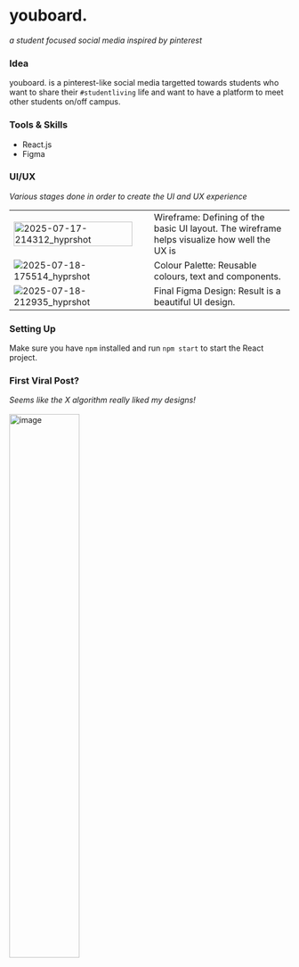 # youboard.

<i align="center">a student focused social media inspired by pinterest</i>

### Idea 
youboard. is a pinterest-like social media targetted towards students who want to share their `#studentliving` life and want to have a platform to meet other students on/off campus.

### Tools & Skills
- React.js
- Figma 

### UI/UX
_Various stages done in order to create the UI and UX experience_

<table>
  <tr>
    <td  width="50%"><img width="95%" align="center" alt="2025-07-17-214312_hyprshot" src="https://github.com/user-attachments/assets/10d09a13-76e0-43c5-a861-ad7a6c7219da" /></td>
    <td>Wireframe: Defining of the basic UI layout. The wireframe helps visualize how well the UX is</td>
  </tr>

<tr>
  <td width="50%"><img alt="2025-07-18-175514_hyprshot" src="https://github.com/user-attachments/assets/1544667c-5a87-4c22-aff6-cb0d3f29ded1" /></td>
  <td>Colour Palette: Reusable colours, text and components.</td>
</tr>

<tr>
  <td width="50%"><img alt="2025-07-18-212935_hyprshot" src="https://github.com/user-attachments/assets/7d2c7cf5-3fa7-405f-a06d-4c7814f2e275" /></td>
  <td>Final Figma Design: Result is a beautiful UI design.</td>
</tr>
</table>

### Setting Up 
Make sure you have `npm` installed and run `npm start` to start the React project.

### First Viral Post?

_Seems like the X algorithm really liked my designs!_
<br />
<br />
<img width="50%" alt="image" src="https://github.com/user-attachments/assets/47e0c3e4-3f4b-4694-a9ed-d0e0b0cd6a6e" />
